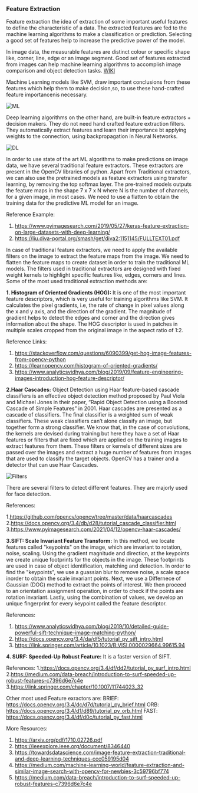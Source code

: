 ### Feature Extraction

Feature extraction the idea of extraction of some important useful features to define the characteristic of a data. The extracted features are fed to the machine learning algorithms to make a classification or prediction. Selecting a good set of features help to increase the predictive power of the model.

In image data, the measurable features are distinct colour or specific shape like, corner, line, edge or an image segment. Good set of features extracted from images can help machine learning algorithms to accomplish image comparison and object detection tasks. [WIKI](https://en.wikipedia.org/wiki/Feature_(computer_vision)#Extraction)

Machine Learning models like SVM, draw important conclusions from these features which help them to make decision,so, to use these hand-crafted feature importancenis necessary.

![ML](https://miro.medium.com/max/700/0*SVNmDa8IGVle0ue9.png)

Deep learning algorithms on the other hand, are built-in feature extractors + decision makers. They do not need hand crafted feature extraction filters. They automatically extract features and learn their importance bt applying weights to the connection, using backpropagation in Neural Networks.

![DL](https://miro.medium.com/max/700/0*LYa9apx25QSsRgj5.png)

In order to use state of the art ML algorithms to make predictions on image data, we have several traditional feature extractors. These extractors are present in the OpenCV libraries of python. Apart from Traditional extractors, we can also use the pretrained models as feature extractors using transfer learning, by removing the top softmax layer. The pre-trained models outputs the feature maps in the shape 7 x 7 x N where N is the number of channels, for a given image, in most cases. We need to use a flatten to obtain the training data for the predictive ML model for an image.

Reference Example:
1. https://www.pyimagesearch.com/2019/05/27/keras-feature-extraction-on-large-datasets-with-deep-learning/
2. https://liu.diva-portal.org/smash/get/diva2:1151145/FULLTEXT01.pdf

In case of traditional feature extractors, we need to apply the available filters on the image to extract the feature maps from the image. We need to flatten the feature maps to create dataset in order to train the traditional ML models. The filters used in traditional extractors are designed with fixed weight kernels to highlight specific features like, edges, corners and lines. Some of the most used traditional extraction methods are: 

**1. Histogram of Oriented Gradients (HOG):** It is one of the most important feature descriptors, which is very useful for training algorithms like SVM. It calculates the pixel gradients, i.e, the rate of change in pixel values along the x and y axis, and the direction of the gradient. The magnitude of gradient helps to detect the edges and corner and the direction gives information about the shape. The HOG descriptor is used in patches in multiple scales cropped from the original image in the aspect ratio of 1:2.

Reference Links: 
1. https://stackoverflow.com/questions/6090399/get-hog-image-features-from-opencv-python
2. https://learnopencv.com/histogram-of-oriented-gradients/
3. https://www.analyticsvidhya.com/blog/2019/09/feature-engineering-images-introduction-hog-feature-descriptor/

**2.Haar Cascades:** Object Detection using Haar feature-based cascade classifiers is an effective object detection method proposed by Paul Viola and Michael Jones in their paper, “Rapid Object Detection using a Boosted Cascade of Simple Features” in 2001. Haar cascades are presented as a cascade of classifiers. The final classifier is a weighted sum of weak classifiers. These weak classifiers can’t alone classify an image, but together form a strong classifier. We know that, in the case of convolutions, the kernels are devised during training but here they have a set of Haar features or filters that are fixed which are applied on the training images to extract features from them. These filters or kernels of different sizes are passed over the images and extract a huge number of features from images that are used to classify the target objects. OpenCV has a trainer and a detector that can use Haar Cascades. 

![Filters](https://miro.medium.com/max/489/1*AeAYGJkO_tNhjhI0ajFwTQ.png)

There are several filters to detect different features. They are majorly used for face detection.

References:

1.https://github.com/opencv/opencv/tree/master/data/haarcascades
2.https://docs.opencv.org/3.4/db/d28/tutorial_cascade_classifier.html
3.https://www.pyimagesearch.com/2021/04/12/opencv-haar-cascades/

**3.SIFT: Scale Invariant Feature Transform:** In this method, we locate features called "keypoints" on the image, which are invariant to rotation, noise, scaling. Using the gradient magnitude and direction, at the keypoints we create unique footprints for the objects in the image. These footprints are used in case of object identification, matching and detection. In order to find the "keypoints", we use a guassian blur to remove noise, a scale space inorder to obtain the scale invariant points. Next, we use a Differnece of Gaussian (DOG) method to extract the points of interest. We then proceed to an orientation assignment operation, in order to check if the points are rotation invariant. Lastly, using the combination of values, we develop an unique fingerprint for every keypoint called the feature descriptor.

References:
1. https://www.analyticsvidhya.com/blog/2019/10/detailed-guide-powerful-sift-technique-image-matching-python/
2. https://docs.opencv.org/3.4/da/df5/tutorial_py_sift_intro.html
3. https://link.springer.com/article/10.1023/B:VISI.0000029664.99615.94


**4. SURF: Speeded-Up Robust Feature:** It is a faster version of SIFT.

References: 
1.https://docs.opencv.org/3.4/df/dd2/tutorial_py_surf_intro.html
2.https://medium.com/data-breach/introduction-to-surf-speeded-up-robust-features-c7396d6e7c4e
3.https://link.springer.com/chapter/10.1007/11744023_32

Other most used Feature exractors are:
BRIEF: https://docs.opencv.org/3.4/dc/d7d/tutorial_py_brief.html
ORB: https://docs.opencv.org/3.4/d1/d89/tutorial_py_orb.html
FAST: https://docs.opencv.org/3.4/df/d0c/tutorial_py_fast.html

More Resources:

1. https://arxiv.org/pdf/1710.02726.pdf
2. https://ieeexplore.ieee.org/document/8346440
3. https://towardsdatascience.com/image-feature-extraction-traditional-and-deep-learning-techniques-ccc059195d04
4. https://medium.com/machine-learning-world/feature-extraction-and-similar-image-search-with-opencv-for-newbies-3c59796bf774
5. https://medium.com/data-breach/introduction-to-surf-speeded-up-robust-features-c7396d6e7c4e









